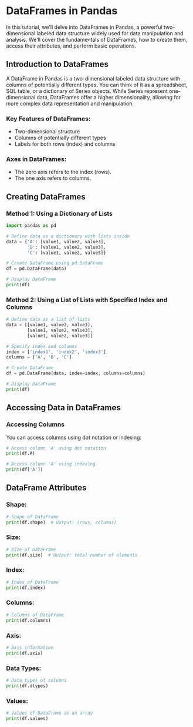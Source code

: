 # DataFrames in Pandas

In this tutorial, we'll delve into DataFrames in Pandas, a powerful two-dimensional labeled data structure widely used for data manipulation and analysis. We'll cover the fundamentals of DataFrames, how to create them, access their attributes, and perform basic operations.

## Introduction to DataFrames

A DataFrame in Pandas is a two-dimensional labeled data structure with columns of potentially different types. You can think of it as a spreadsheet, SQL table, or a dictionary of Series objects. While Series represent one-dimensional data, DataFrames offer a higher dimensionality, allowing for more complex data representation and manipulation.

### Key Features of DataFrames:

- Two-dimensional structure
- Columns of potentially different types
- Labels for both rows (index) and columns

### Axes in DataFrames:

- The zero axis refers to the index (rows).
- The one axis refers to columns.

## Creating DataFrames

### Method 1: Using a Dictionary of Lists

```python
import pandas as pd

# Define data as a dictionary with lists inside
data = {'A': [value1, value2, value3],
        'B': [value1, value2, value3],
        'C': [value1, value2, value3]}

# Create DataFrame using pd.DataFrame
df = pd.DataFrame(data)

# Display DataFrame
print(df)
```

### Method 2: Using a List of Lists with Specified Index and Columns

```python
# Define data as a list of lists
data = [[value1, value2, value3],
        [value1, value2, value3],
        [value1, value2, value3]]

# Specify index and columns
index = ['index1', 'index2', 'index3']
columns = ['A', 'B', 'C']

# Create DataFrame
df = pd.DataFrame(data, index=index, columns=columns)

# Display DataFrame
print(df)
```

## Accessing Data in DataFrames

### Accessing Columns

You can access columns using dot notation or indexing:

```python
# Access column 'A' using dot notation
print(df.A)

# Access column 'A' using indexing
print(df['A'])
```

## DataFrame Attributes

### Shape:

```python
# Shape of DataFrame
print(df.shape)  # Output: (rows, columns)
```

### Size:

```python
# Size of DataFrame
print(df.size)  # Output: total number of elements
```

### Index:

```python
# Index of DataFrame
print(df.index)
```

### Columns:

```python
# Columns of DataFrame
print(df.columns)
```

### Axis:

```python
# Axis information
print(df.axis)
```

### Data Types:

```python
# Data types of columns
print(df.dtypes)
```

### Values:

```python
# Values of DataFrame as an array
print(df.values)
```
